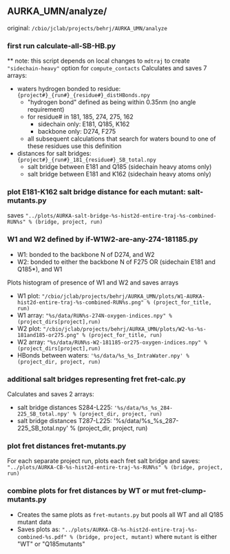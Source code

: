 ## AURKA_UMN/analyze/
original: `/cbio/jclab/projects/behrj/AURKA_UMN/analyze`
### first run calculate-all-SB-HB.py
** note: this script depends on local changes to `mdtraj` to create `"sidechain-heavy"` option for `compute_contacts`
Calculates and saves 7 arrays:
* waters hydrogen bonded to residue: `{project#}_{run#}_{residue#}_distHBonds.npy`
  * "hydrogen bond" defined as being within 0.35nm (no angle requirement)
  * for residue# in 181, 185, 274, 275, 162
    * sidechain only: E181, Q185, K162
    * backbone only: D274, F275
  * all subsequent calculations that search for waters bound to one of these residues use this definition
* distances for salt bridges: `{project#}_{run#}_181_{residue#}_SB_total.npy`
  * salt bridge between E181 and Q185 (sidechain heavy atoms only)
  * salt bridge between E181 and K162 (sidechain heavy atoms only)

### plot E181-K162 salt bridge distance for each mutant: salt-mutants.py
saves `"../plots/AURKA-salt-bridge-%s-hist2d-entire-traj-%s-combined-RUN%s" % (bridge, project, run)`

### W1 and W2 defined by if-W1W2-are-any-274-181185.py
* W1: bonded to the backbone N of D274, and W2
* W2: bonded to either the backbone N of F275 OR (sidechain E181 and Q185*), and W1

Plots histogram of presence of W1 and W2 and saves arrays
* W1 plot: `"/cbio/jclab/projects/behrj/AURKA_UMN/plots/W1-AURKA-hist2d-entire-traj-%s-combined-RUN%s.png" % (project_for_title, run)`
* W1 array: `"%s/data/RUN%s-274N-oxygen-indices.npy" % (project_dirs[project],run)`
* W2 plot: `"/cbio/jclab/projects/behrj/AURKA_UMN/plots/W2-%s-%s-181and185-or275.png" % (project_for_title, run)`
* W2 array: `"%s/data/RUN%s-W2-181185-or275-oxygen-indices.npy" % (project_dirs[project],run)`
* HBonds between waters: `'%s/data/%s_%s_IntraWater.npy' % (project_dir, project, run)`

### additional salt bridges representing fret fret-calc.py
Calculates and saves 2 arrays:
* salt bridge distances S284-L225: `'%s/data/%s_%s_284-225_SB_total.npy' % (project_dir, project, run)`
* salt bridge distances T287-L225: '%s/data/%s_%s_287-225_SB_total.npy' % (project_dir, project, run)

### plot fret distances fret-mutants.py
For each separate project run, plots each fret salt bridge and saves:
`"../plots/AURKA-CB-%s-hist2d-entire-traj-%s-RUN%s" % (bridge, project, run)`

### combine plots for fret distances by WT or mut fret-clump-mutants.py
* Creates the same plots as `fret-mutants.py` but pools all WT and all Q185 mutant data
* Saves plots as: `"../plots/AURKA-CB-%s-hist2d-entire-traj-%s-combined-%s.pdf" % (bridge, project, mutant)` 
where `mutant` is either "WT" or "Q185mutants"
